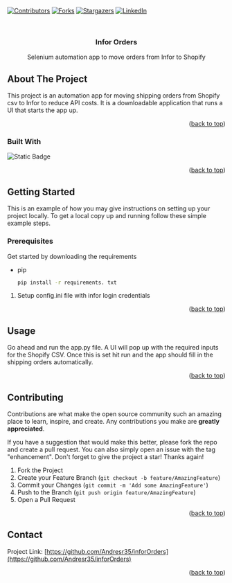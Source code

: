 <!-- Improved compatibility of back to top link: See: https://github.com/othneildrew/Best-README-Template/pull/73 -->
<a name="readme-top"></a>
<!--
*** Thanks for checking out the Best-README-Template. If you have a suggestion
*** that would make this better, please fork the repo and create a pull request
*** or simply open an issue with the tag "enhancement".
*** Don't forget to give the project a star!
*** Thanks again! Now go create something AMAZING! :D
-->



<!-- PROJECT SHIELDS -->
<!--
*** I'm using markdown "reference style" links for readability.
*** Reference links are enclosed in brackets [ ] instead of parentheses ( ).
*** See the bottom of this document for the declaration of the reference variables
*** for contributors-url, forks-url, etc. This is an optional, concise syntax you may use.
*** https://www.markdownguide.org/basic-syntax/#reference-style-links
-->
[![Contributors][contributors-shield]][contributors-url]
[![Forks][forks-shield]][forks-url]
[![Stargazers][stars-shield]][stars-url]
[![LinkedIn][linkedin-shield]][linkedin-url]



<!-- PROJECT LOGO -->
<br />
<div align="center">


<h3 align="center">Infor Orders</h3>

  <p align="center">
    Selenium automation app to move orders from Infor to Shopify
    <br />
  </p>
</div>


<!-- ABOUT THE PROJECT -->
## About The Project

  This project is an automation app for moving shipping orders from Shopify csv to Infor to reduce API costs. It is a downloadable application that runs a UI that starts the app up.
<p align="right">(<a href="#readme-top">back to top</a>)</p>



### Built With

![Static Badge](https://img.shields.io/badge/Python-black?style=for-the-badge&logo=python)



<p align="right">(<a href="#readme-top">back to top</a>)</p>



<!-- GETTING STARTED -->
## Getting Started

This is an example of how you may give instructions on setting up your project locally.
To get a local copy up and running follow these simple example steps.

### Prerequisites

Get started by downloading the requirements
* pip
  ```sh
  pip install -r requirements. txt
  ```

1. Setup config.ini file with infor login credentials

<p align="right">(<a href="#readme-top">back to top</a>)</p>



<!-- USAGE EXAMPLES -->
## Usage

Go ahead and run the app.py file. A UI will pop up with the required inputs for the Shopify CSV. Once this is set hit run and the app should fill in the shipping orders automatically.

<p align="right">(<a href="#readme-top">back to top</a>)</p>





<!-- CONTRIBUTING -->
## Contributing

Contributions are what make the open source community such an amazing place to learn, inspire, and create. Any contributions you make are **greatly appreciated**.

If you have a suggestion that would make this better, please fork the repo and create a pull request. You can also simply open an issue with the tag "enhancement".
Don't forget to give the project a star! Thanks again!

1. Fork the Project
2. Create your Feature Branch (`git checkout -b feature/AmazingFeature`)
3. Commit your Changes (`git commit -m 'Add some AmazingFeature'`)
4. Push to the Branch (`git push origin feature/AmazingFeature`)
5. Open a Pull Request

<p align="right">(<a href="#readme-top">back to top</a>)</p>



<!-- CONTACT -->
## Contact

Project Link: [https://github.com/Andresr35/inforOrders](https://github.com/Andresr35/inforOrders)

<p align="right">(<a href="#readme-top">back to top</a>)</p>





<!-- MARKDOWN LINKS & IMAGES -->
<!-- https://www.markdownguide.org/basic-syntax/#reference-style-links -->
[contributors-shield]: https://img.shields.io/github/contributors/Andresr35/inforOrders.svg?style=for-the-badge
[contributors-url]: https://github.com/Andresr35/inforOrders/graphs/contributors
[forks-shield]: https://img.shields.io/github/forks/Andresr35/inforOrders.svg?style=for-the-badge
[forks-url]: https://github.com/Andresr35/inforOrders/network/members
[stars-shield]: https://img.shields.io/github/stars/Andresr35/inforOrders.svg?style=for-the-badge
[stars-url]: https://github.com/Andresr35/inforOrders/stargazers
[issues-shield]: https://img.shields.io/github/issues/Andresr35/inforOrders.svg?style=for-the-badge
[issues-url]: https://github.com/Andresr35/inforOrders/issues
[license-shield]: https://img.shields.io/github/license/Andresr35/inforOrders.svg?style=for-the-badge
[license-url]: https://github.com/Andresr35/inforOrders/blob/master/LICENSE.txt
[linkedin-shield]: https://img.shields.io/badge/-LinkedIn-black.svg?style=for-the-badge&logo=linkedin&colorB=555
[linkedin-url]: https://linkedin.com/in/and-r
[product-screenshot]: images/screenshot.png
[Next.js]: [https://img.shields.io/badge/next.js-000000?style=for-the-badge&logo=nextdotjs&logoColor=white](https://img.shields.io/badge/Python-black?style=for-the-badge&logo=python)
[Next-url]: https://nextjs.org/
[React.js]: https://img.shields.io/badge/React-20232A?style=for-the-badge&logo=react&logoColor=61DAFB
[React-url]: https://reactjs.org/
[Vue.js]: https://img.shields.io/badge/Vue.js-35495E?style=for-the-badge&logo=vuedotjs&logoColor=4FC08D
[Vue-url]: https://vuejs.org/
[Angular.io]: https://img.shields.io/badge/Angular-DD0031?style=for-the-badge&logo=angular&logoColor=white
[Angular-url]: https://angular.io/
[Svelte.dev]: https://img.shields.io/badge/Svelte-4A4A55?style=for-the-badge&logo=svelte&logoColor=FF3E00
[Svelte-url]: https://svelte.dev/
[Laravel.com]: https://img.shields.io/badge/Laravel-FF2D20?style=for-the-badge&logo=laravel&logoColor=white
[Laravel-url]: https://laravel.com
[Bootstrap.com]: https://img.shields.io/badge/Bootstrap-563D7C?style=for-the-badge&logo=bootstrap&logoColor=white
[Bootstrap-url]: https://getbootstrap.com
[JQuery.com]: https://img.shields.io/badge/jQuery-0769AD?style=for-the-badge&logo=jquery&logoColor=white
[JQuery-url]: https://jquery.com 
